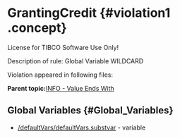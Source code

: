 # GrantingCredit {#violation1 .concept}

License for TIBCO Software Use Only!

Description of rule: Global Variable WILDCARD

Violation appeared in following files:

**Parent topic:**[INFO - Value Ends With](../../../qa/rules/INFO_-_Value_Ends_With.md)

## Global Variables {#Global_Variables}

-   [/defaultVars/defaultVars.substvar](../../../projects/GrantingCredit/defaultVars/defaultVars.substvar.md) - variable

